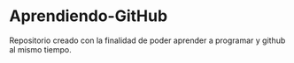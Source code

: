 # Aprendiendo-GitHub
Repositorio creado con la finalidad de poder aprender a programar y github al mismo tiempo.
